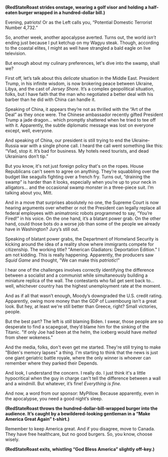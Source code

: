 **(RedStateRoast strides onstage, wearing a golf visor and holding a half-eaten burger wrapped in a hundred-dollar bill.)**

Evening, patriots! Or as the Left calls you, “Potential Domestic Terrorist Number 4,732.”

So, another week, another apocalypse averted. Turns out, the world *isn’t* ending just because I put ketchup on my Wagyu steak. Though, according to the coastal elites, I might as well have strangled a bald eagle on live television.

But enough about my culinary preferences, let's dive into the swamp, shall we?

First off, let’s talk about this *delicate* situation in the Middle East. President Trump, in his infinite wisdom, is now brokering peace between Ukraine, Libya, and the cast of *Jersey Shore*. It’s a complex geopolitical situation, folks, but I have faith that the man who negotiated a better deal with his barber than he did with China can handle it.

Speaking of China, it appears they’re not as thrilled with the “Art of the Deal” as they once were. The Chinese ambassador recently gifted President Trump a jade dragon… which promptly shattered when he tried to tee off with it. Apparently, the subtle diplomatic message was lost on everyone except, well, everyone.

And speaking of China, our president is still trying to end the Ukraine-Russia war with a single phone call. I heard the call went something like this: “Vlad, stop it. It’s bad for business. My hotels need tourists, and dead Ukrainians don’t tip.”

But you know, it's not just foreign policy that's on the ropes. House Republicans can't seem to agree on anything. They’re squabbling over the budget like seagulls fighting over a french fry. Turns out, “draining the swamp” is harder than it looks, especially when you’re up to your neck in alligators… and the occasional swamp monster in a three-piece suit. I’m talking about you, Mitt.

And in a move that surprises absolutely no one, the Supreme Court is now hearing arguments over whether or not the President can legally replace all federal employees with animatronic robots programmed to say, “You’re Fired!” in his voice. On the one hand, it’s a blatant power grab. On the other hand, could those bots do a worse job than some of the people we already have in Washington? Jury’s still out.

Speaking of blatant power grabs, the Department of Homeland Security is kicking around the idea of a reality show where immigrants compete for citizenship. The working title? "American Gladiators: Deportation Edition." I am not kidding. This is really happening. Apparently, the producers saw *Squid Game* and thought, "We can make this *patriotic*!"

I hear one of the challenges involves correctly identifying the difference between a socialist and a communist while simultaneously building a miniature replica of the wall. The contestants who fail get sent back to… well, whichever country has the highest unemployment rate at the moment.

And as if all that wasn’t enough, Moody’s downgraded the U.S. credit rating. Apparently, owing more money than the GDP of Luxembourg isn’t a great look. But hey, at least we're still better than Greece, right? Small victories, people.

But the best part? The left is *still* blaming Biden. I swear, those people are so desperate to find a scapegoat, they’d blame him for the sinking of the Titanic. "If only Joe had been at the helm, the iceberg would have *melted* from sheer wokeness."

And the media, folks, don't even get me started. They're still trying to make "Biden's memory lapses" a thing. I'm starting to think that the news is just one giant geriatric battle royale, where the only winner is whoever can remember where they parked their Depends.

And look, I understand the concern. I really do. I just think it's a little hypocritical when the guy in charge can't tell the difference between a wall and a windmill. But whatever, it’s fine! *Everything is fine.*

And now, a word from our sponsor: MyPillow. Because apparently, even in the apocalypse, you need a good night’s sleep.

**(RedStateRoast throws the hundred-dollar-bill-wrapped burger into the audience. It’s caught by a bewildered-looking gentleman in a “Make America Great Again” t-shirt.)**

Remember to keep America great. And if you disagree, move to Canada. They have free healthcare, but no good burgers. So, you know, choose wisely.

**(RedStateRoast exits, whistling “God Bless America” slightly off-key.)**